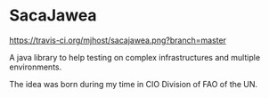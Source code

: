 SacaJawea
=========

https://travis-ci.org/mjhost/sacajawea.png?branch=master

A java library to help testing on complex infrastructures and multiple environments.

The idea was born during my time in CIO Division of FAO of the UN.
 
